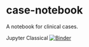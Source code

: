 # case-notebook
A notebook for clinical cases.

Jupyter Classical [![Binder](https://mybinder.org/badge.svg)](https://mybinder.org/v2/gh/santanche/case-notebook/master)
